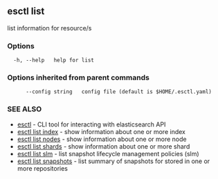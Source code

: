 ## esctl list

list information for resource/s

### Options

```
  -h, --help   help for list
```

### Options inherited from parent commands

```
      --config string   config file (default is $HOME/.esctl.yaml)
```

### SEE ALSO

* [esctl](esctl.md)	 - CLI tool for interacting with elasticsearch API
* [esctl list index](esctl_list_index.md)	 - show information about one or more index
* [esctl list nodes](esctl_list_nodes.md)	 - show information about one or more node
* [esctl list shards](esctl_list_shards.md)	 - show information about one or more shard
* [esctl list slm](esctl_list_slm.md)	 - list snapshot lifecycle management policies (slm)
* [esctl list snapshots](esctl_list_snapshots.md)	 - list summary of snapshots for stored in one or more repositories

